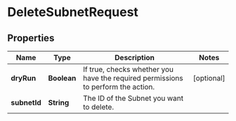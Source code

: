 

# DeleteSubnetRequest


## Properties

| Name | Type | Description | Notes |
|------------ | ------------- | ------------- | -------------|
|**dryRun** | **Boolean** | If true, checks whether you have the required permissions to perform the action. |  [optional] |
|**subnetId** | **String** | The ID of the Subnet you want to delete. |  |



